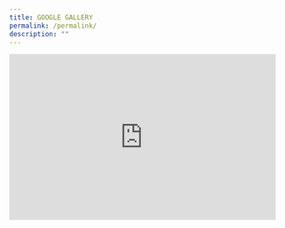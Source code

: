 ```yaml
---
title: GOOGLE GALLERY
permalink: /permalink/
description: ""
---
```

<iframe allowfullscreen="true" height="299" width="480" frameborder="0" src="https://docs.google.com/presentation/d/e/2PACX-1vQdOv8qLJIGhhsoXINFZFewUtTAJ9Y2imaYJFe64O1cTktmeZcWxFzHIK64X_g9EpwT5iNQ3AHK1tYt/embed?start=false&amp;loop=false&amp;delayms=3000"></iframe>